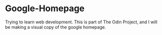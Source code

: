# Google-Homepage
Trying to learn web development.
This is part of The Odin Project, and I will be making a visual copy of the google homepage.
